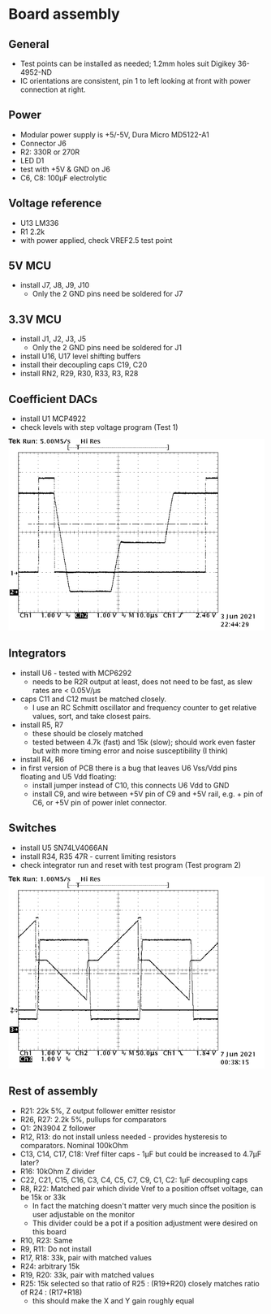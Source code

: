 # Board assembly

## General

- Test points can be installed as needed;
  1.2mm holes suit Digikey 36-4952-ND
- IC orientations are consistent, pin 1 to left looking at front
  with power connection at right.


## Power

- Modular power supply is +5/-5V, Dura Micro MD5122-A1
- Connector J6
- R2: 330R or 270R
- LED D1
- test with +5V & GND on J6
- C6, C8: 100µF electrolytic

## Voltage reference

- U13 LM336
- R1 2.2k
- with power applied, check VREF2.5 test point

## 5V MCU

- install J7, J8, J9, J10
  - Only the 2 GND pins need be soldered for J7

## 3.3V MCU

- install J1, J2, J3, J5
  - Only the 2 GND pins need be soldered for J1
- install U16, U17 level shifting buffers
- install their decoupling caps C19, C20
- install RN2, R29, R30, R33, R3, R28

## Coefficient DACs

- install U1 MCP4922
- check levels with step voltage program (Test 1)

![Test 1 - Coefficient DACs](test1-coeff-dacs.png)

## Integrators

- install U6 - tested with MCP6292
  - needs to be R2R output at least, does not need to be fast, as slew rates are < 0.05V/µs
- caps C11 and C12 must be matched closely.
  - I use an RC Schmitt oscillator and frequency counter to get relative values,
    sort, and take closest pairs.
- install R5, R7
  - these should be closely matched
  - tested between 4.7k (fast) and 15k (slow); should work even faster
    but with more timing error and noise susceptibility (I think)
- install R4, R6
- in first version of PCB there is a bug that leaves U6 Vss/Vdd pins floating
  and U5 Vdd floating:
  - install jumper instead of C10, this connects U6 Vdd to GND
  - install C9, and wire between +5V pin of C9 and +5V rail,
    e.g. + pin of C6, or +5V pin of power inlet connector.

## Switches

- install U5 SN74LV4066AN
- install R34, R35 47R - current limiting resistors
- check integrator run and reset with test program (Test program 2)

![Test 2 - Integrators](test2-integrator-ramps.png)

## Rest of assembly

- R21: 22k 5%, Z output follower emitter resistor
- R26, R27: 2.2k 5%, pullups for comparators
- Q1: 2N3904 Z follower
- R12, R13: do not install unless needed - provides hysteresis to comparators. Nominal 100kOhm
- C13, C14, C17, C18: Vref filter caps - 1µF but could be increased to 4.7µF later?
- R16: 10kOhm Z divider
- C22, C21, C15, C16, C3, C4, C5, C7, C9, C1, C2: 1µF decoupling caps
- R8, R22: Matched pair which divide Vref to a position offset voltage, can be 15k or 33k
  - In fact the matching doesn't matter very much since the position is user adjustable on the monitor
  - This divider could be a pot if a position adjustment were desired on this board
- R10, R23: Same
- R9, R11: Do not install
- R17, R18: 33k, pair with matched values
- R24: arbitrary 15k
- R19, R20: 33k, pair with matched values
- R25: 15k selected so that ratio of R25 : (R19+R20) closely matches ratio of R24 : (R17+R18)
  - this should make the X and Y gain roughly equal
